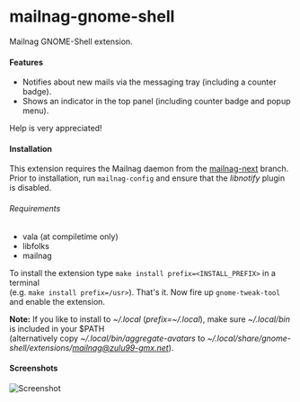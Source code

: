# mailnag-gnome-shell
Mailnag GNOME-Shell extension.

#### Features
* Notifies about new mails via the messaging tray (including a counter badge).
* Shows an indicator in the top panel (including counter badge and popup menu).

Help is very appreciated!

#### Installation
This extension requires the Mailnag daemon from the [mailnag-next](https://github.com/pulb/mailnag/tree/mailnag-next) branch.  
Prior to installation, run `mailnag-config` and ensure that the *libnotify* plugin is disabled.

###### Requirements
* vala (at compiletime only)
* libfolks
* mailnag

To install the extension type `make install prefix=<INSTALL_PREFIX>` in a terminal  
(e.g. `make install prefix=/usr>`). That's it. Now fire up `gnome-tweak-tool` and enable the extension.  

__Note:__ If you like to install to *~/.local* (*prefix=~/.local*), make sure *~/.local/bin* is included in your $PATH  
(alternatively copy *~/.local/bin/aggregate-avatars* to *~/.local/share/gnome-shell/extensions/mailnag@zulu99-gmx.net*).

#### Screenshots
![Screenshot](https://raw.github.com/pulb/mailnag-gnome-shell/docs/docs/screenshots/mailnag-gnome-shell.png)
